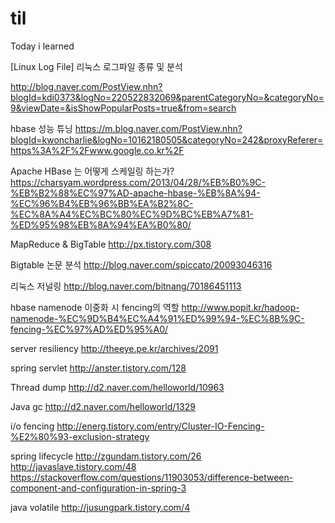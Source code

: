 # til
Today i learned



	
[Linux Log File] 리눅스 로그파일 종류 및 분석

http://blog.naver.com/PostView.nhn?blogId=kdi0373&logNo=220522832069&parentCategoryNo=&categoryNo=9&viewDate=&isShowPopularPosts=true&from=search



hbase 성능 튜닝
https://m.blog.naver.com/PostView.nhn?blogId=kwoncharlie&logNo=10162180505&categoryNo=242&proxyReferer=https%3A%2F%2Fwww.google.co.kr%2F



Apache HBase 는 어떻게 스케일링 하는가? 
https://charsyam.wordpress.com/2013/04/28/%EB%B0%9C-%EB%B2%88%EC%97%AD-apache-hbase-%EB%8A%94-%EC%96%B4%EB%96%BB%EA%B2%8C-%EC%8A%A4%EC%BC%80%EC%9D%BC%EB%A7%81-%ED%95%98%EB%8A%94%EA%B0%80/


MapReduce & BigTable
http://px.tistory.com/308


Bigtable 논문 분석
http://blog.naver.com/spiccato/20093046316


리눅스 저널링
http://blog.naver.com/bitnang/70186451113



hbase namenode 이중화 시 fencing의 역할
http://www.popit.kr/hadoop-namenode-%EC%9D%B4%EC%A4%91%ED%99%94-%EC%8B%9C-fencing-%EC%97%AD%ED%95%A0/

server resiliency
http://theeye.pe.kr/archives/2091



spring servlet
http://anster.tistory.com/128

Thread dump
http://d2.naver.com/helloworld/10963 


Java gc
http://d2.naver.com/helloworld/1329 


i/o fencing
http://energ.tistory.com/entry/Cluster-IO-Fencing-%E2%80%93-exclusion-strategy 




spring lifecycle
http://zgundam.tistory.com/26
http://javaslave.tistory.com/48
https://stackoverflow.com/questions/11903053/difference-between-component-and-configuration-in-spring-3


java volatile
http://jusungpark.tistory.com/4 

